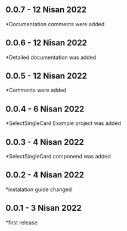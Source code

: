 ## 0.0.7 - 12 Nisan 2022

*Documentation comments were added
## 0.0.6 - 12 Nisan 2022

*Detailed documentation was added
## 0.0.5 - 12 Nisan 2022

*Comments were added
## 0.0.4 - 6 Nisan 2022

*SelectSingleCard Example project was added
## 0.0.3 - 4 Nisan 2022

*SelectSingleCard componend was added
## 0.0.2 - 4 Nisan 2022

*instalation guide changed
## 0.0.1 - 3 Nisan 2022

*first release